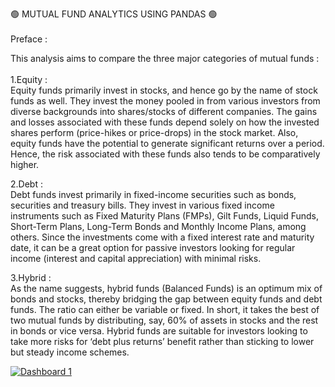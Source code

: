 🟢 MUTUAL FUND ANALYTICS USING PANDAS 🟢\
\
Preface :

This analysis aims to compare the three major categories of mutual funds
:\
\
1.Equity :\
Equity funds primarily invest in stocks, and hence go by the name of
stock funds as well. They invest the money pooled in from various
investors from diverse backgrounds into shares/stocks of different
companies. The gains and losses associated with these funds depend
solely on how the invested shares perform (price-hikes or price-drops)
in the stock market. Also, equity funds have the potential to generate
significant returns over a period. Hence, the risk associated with these
funds also tends to be comparatively higher.

2.Debt :\
Debt funds invest primarily in fixed-income securities such as bonds, securities and treasury bills. They invest in various fixed income instruments such as Fixed Maturity Plans (FMPs), Gilt Funds, Liquid Funds, Short-Term Plans, Long-Term Bonds and Monthly Income Plans, among others. Since the investments come with a fixed interest rate and maturity date, it can be a great option for passive investors looking for regular income (interest and capital appreciation) with minimal risks. 

3.Hybrid :\
As the name suggests, hybrid funds (Balanced Funds) is an optimum mix of bonds and stocks, thereby bridging the gap between equity funds and debt funds. The ratio can either be variable or fixed. In short, it takes the best of two mutual funds by distributing, say, 60% of assets in stocks and the rest in bonds or vice versa. Hybrid funds are suitable for investors looking to take more risks for ‘debt plus returns’ benefit rather than sticking to lower but steady income schemes. 

















<div class='tableauPlaceholder' id='viz1693748563716' style='position: relative'><noscript><a href='#'><img alt='Dashboard 1 ' src='https:&#47;&#47;public.tableau.com&#47;static&#47;images&#47;Mu&#47;Mutual_Fund_Analytics&#47;Dashboard1&#47;1_rss.png' style='border: none' /></a></noscript><object class='tableauViz'  style='display:none;'><param name='host_url' value='https%3A%2F%2Fpublic.tableau.com%2F' /> <param name='embed_code_version' value='3' /> <param name='site_root' value='' /><param name='name' value='Mutual_Fund_Analytics&#47;Dashboard1' /><param name='tabs' value='no' /><param name='toolbar' value='yes' /><param name='static_image' value='https:&#47;&#47;public.tableau.com&#47;static&#47;images&#47;Mu&#47;Mutual_Fund_Analytics&#47;Dashboard1&#47;1.png' /> <param name='animate_transition' value='yes' /><param name='display_static_image' value='yes' /><param name='display_spinner' value='yes' /><param name='display_overlay' value='yes' /><param name='display_count' value='yes' /><param name='language' value='en-US' /></object></div>               